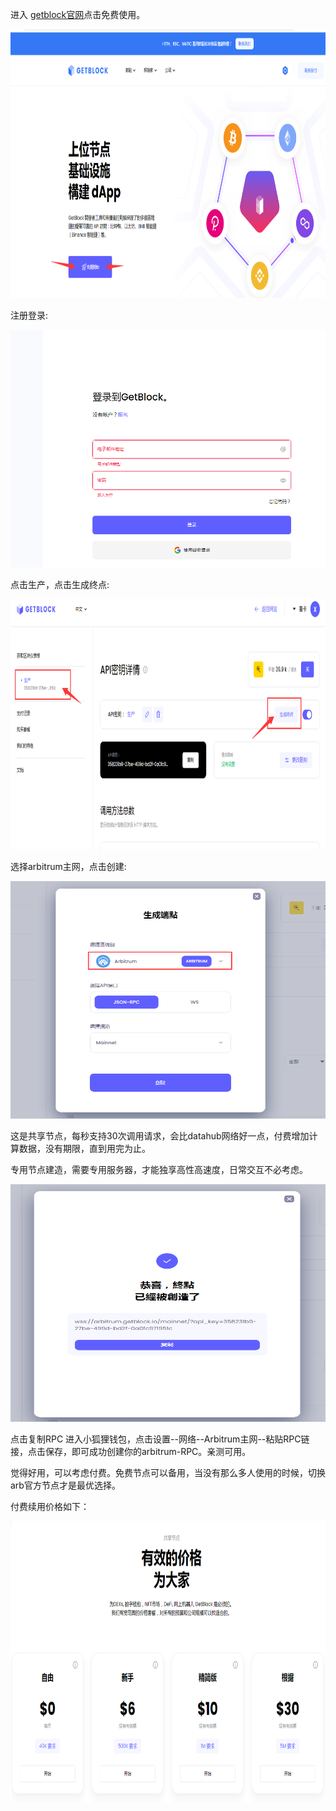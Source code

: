 进入 [getblock官网](https://getblock.io/cn/)点击免费使用。
<p align="center">
  <img width="800" height="430" src= "../img/getBlock/getblock_1.png" />
</p>
注册登录:
<p align="center">
  <img width="680" height="380" src= "../img/getBlock/getblock_2.png" />
</p>
点击生产，点击生成终点:
<p align="center">
  <img width="720" height="400" src= "../img/getBlock/getblock_3.png" />
</p>
选择arbitrum主网，点击创建:
<p align="center">
  <img width="660" height="380" src= "../img/getBlock/getblock_4.png" />
</p>
这是共享节点，每秒支持30次调用请求，会比datahub网络好一点，付费增加计算数据，没有期限，直到用完为止。

专用节点建造，需要专用服务器，才能独享高性高速度，日常交互不必考虑。
<p align="center">
  <img width="600" height="380" src= "../img/getBlock/getblock_5.png" />
</p>
点击复制RPC
进入小狐狸钱包，点击设置--网络--Arbitrum主网--粘贴RPC链接，点击保存，即可成功创建你的arbitrum-RPC。亲测可用。

觉得好用，可以考虑付费。免费节点可以备用，当没有那么多人使用的时候，切换arb官方节点才是最优选择。

付费续用价格如下：
<p align="center">
  <img width="780" height="450" src= "../img/getBlock/getblock_6.png" />
</p>